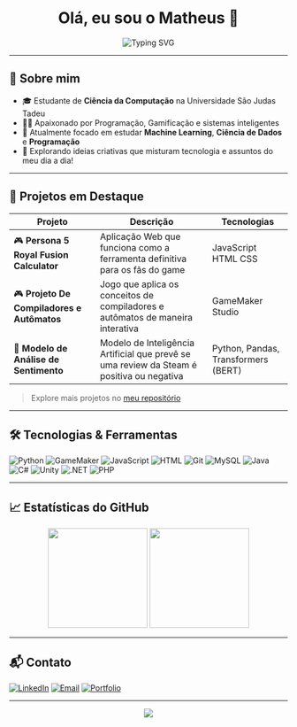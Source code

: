 <h1 align="center">Olá, eu sou o Matheus 👋</h1>

<p align="center">
  <img src="https://readme-typing-svg.demolab.com?font=Fira+Code&size=22&pause=1000&center=true&vCenter=true&width=435&lines=Desenvolvedor+Full-Stack;Open+Source+Enthusiast;Bem-vindo+ao+meu+GitHub!+%F0%9F%91%80" alt="Typing SVG" />
</p>

---

## 🚀 Sobre mim

- 🎓 Estudante de **Ciência da Computação** na Universidade São Judas Tadeu
- 👨‍💻 Apaixonado por Programação, Gamificação e sistemas inteligentes
- 🔭 Atualmente focado em estudar **Machine Learning**, **Ciência de Dados** e **Programação**
- 🧠 Explorando ideias criativas que misturam tecnologia e assuntos do meu dia a dia!

---

## 💼 Projetos em Destaque

| Projeto | Descrição | Tecnologias |
|--------|-----------|-------------|
| 🎮 **Persona 5 Royal Fusion Calculator** | Aplicação Web que funciona como a ferramenta definitiva para os fãs do game | JavaScript HTML CSS |
| 🎮 **Projeto De Compiladores e Autômatos** | Jogo que aplica os conceitos de compiladores e autômatos de maneira interativa | GameMaker Studio |
| 🤖 **Modelo de Análise de Sentimento** | Modelo de Inteligência Artificial que prevê se uma review da Steam é positiva ou negativa | Python, Pandas, Transformers (BERT) |


> Explore mais projetos no [meu repositório](https://github.com/MatheusPagaime17)

---

## 🛠️ Tecnologias & Ferramentas

![Python](https://img.shields.io/badge/Python-3776AB?style=for-the-badge&logo=python&logoColor=white)
![GameMaker](https://img.shields.io/badge/GameMaker-000000?style=for-the-badge&logo=yo-yo-games&logoColor=white)
![JavaScript](https://img.shields.io/badge/JavaScript-F7DF1E?style=for-the-badge&logo=javascript&logoColor=black)
![HTML](https://img.shields.io/badge/HTML5-E34F26?style=for-the-badge&logo=html5&logoColor=white)
![Git](https://img.shields.io/badge/Git-F05032?style=for-the-badge&logo=git&logoColor=white)
![MySQL](https://img.shields.io/badge/MySQL-4479A1?style=for-the-badge&logo=mysql&logoColor=white)
![Java](https://img.shields.io/badge/Java-007396?style=for-the-badge&logo=openjdk&logoColor=white)
![C#](https://img.shields.io/badge/C%23-239120?style=for-the-badge&logo=c-sharp&logoColor=white)
![Unity](https://img.shields.io/badge/Unity-000000?style=for-the-badge&logo=unity&logoColor=white)
![.NET](https://img.shields.io/badge/.NET-512BD4?style=for-the-badge&logo=dotnet&logoColor=white)
![PHP](https://img.shields.io/badge/PHP-777BB4?style=for-the-badge&logo=php&logoColor=white)

---

## 📈 Estatísticas do GitHub

<p align="center">
  <img height="180em" src="https://github-readme-stats.vercel.app/api?username=MatheusPagaime17&show_icons=true&theme=radical" />
  <img height="180em" src="https://github-readme-stats.vercel.app/api/top-langs/?username=MatheusPagaime17&layout=compact&theme=radical" />
</p>

---

## 📬 Contato

[![LinkedIn](https://img.shields.io/badge/-LinkedIn-0A66C2?style=for-the-badge&logo=linkedin&logoColor=white)](https://www.linkedin.com/in/matheus-pagaime/)
[![Email](https://img.shields.io/badge/-Email-D14836?style=for-the-badge&logo=gmail&logoColor=white)](mailto:matheus.pagaime05@gmail.com)
[![Portfolio](https://img.shields.io/badge/-Portf%C3%B3lio-121212?style=for-the-badge&logo=vercel&logoColor=white)](https://matheuspagaime17.github.io/Portfolio-Matheus-Pagaime)

---

<p align="center">
  <img src="https://capsule-render.vercel.app/api?type=waving&color=gradient&height=100&section=footer"/>
</p>
